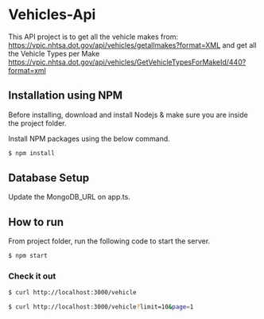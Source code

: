 # Vehicles-Api
This API project is to get all the vehicle makes from:
https://vpic.nhtsa.dot.gov/api/vehicles/getallmakes?format=XML
and get all the Vehicle Types per Make
https://vpic.nhtsa.dot.gov/api/vehicles/GetVehicleTypesForMakeId/440?format=xml


## Installation using NPM

Before installing, download and install Nodejs & make sure you are inside the project folder.

Install NPM packages using the below command.

```bash
$ npm install
```

## Database Setup

Update the MongoDB_URL on app.ts.

## How to run
From project folder, run the following code to start the server.

```bash
$ npm start
```

### Check it out


```bash
$ curl http://localhost:3000/vehicle
```


```bash
$ curl http://localhost:3000/vehicle?limit=10&page=1
```

